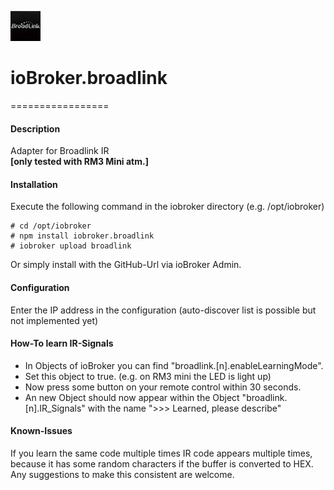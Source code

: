 ![Logo](admin/broadlink.png)
# ioBroker.broadlink
=================

#### Description

Adapter for Broadlink IR  
**[only tested with RM3 Mini atm.]**

#### Installation
Execute the following command in the iobroker directory (e.g. /opt/iobroker)  
```
# cd /opt/iobroker
# npm install iobroker.broadlink
# iobroker upload broadlink
```

Or simply install with the GitHub-Url via ioBroker Admin.

#### Configuration
Enter the IP address in the configuration (auto-discover list is possible but not implemented yet)

#### How-To learn IR-Signals
* In Objects of ioBroker you can find "broadlink.[n].enableLearningMode".
* Set this object to true. (e.g. on RM3 mini the LED is light up)
* Now press some button on your remote control within 30 seconds.
* An new Object should now appear within the Object "broadlink.[n].IR_Signals" with the name ">>> Learned, please describe"

#### Known-Issues
If you learn the same code multiple times IR code appears multiple times, because it has some random characters if the buffer is converted to HEX.
Any suggestions to make this consistent are welcome.
